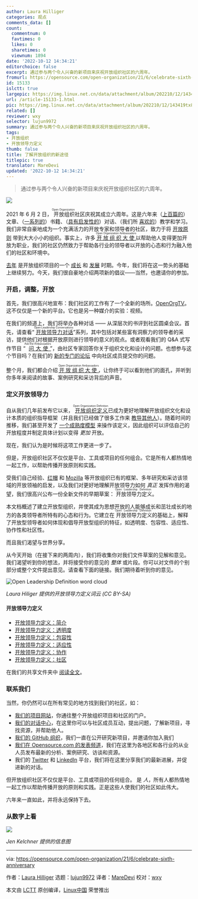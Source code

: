```yaml
---
author: Laura Hilliger
categories: 观点
comments_data: []
count:
  commentnum: 0
  favtimes: 0
  likes: 0
  sharetimes: 0
  viewnum: 1894
date: '2022-10-12 14:34:21'
editorchoice: false
excerpt: 通过参与两个令人兴奋的新项目来庆祝开放组织社区的六周年。
fromurl: https://opensource.com/open-organization/21/6/celebrate-sixth-anniversary
id: 15133
islctt: true
largepic: https://img.linux.net.cn/data/attachment/album/202210/12/143419tx8nrr51v8x6r515.jpg
url: /article-15133-1.html
pic: https://img.linux.net.cn/data/attachment/album/202210/12/143419tx8nrr51v8x6r515.jpg.thumb.jpg
related: []
reviewer: wxy
selector: lujun9972
summary: 通过参与两个令人兴奋的新项目来庆祝开放组织社区的六周年。
tags:
- 开放组织
- 开放领导力定义
thumb: false
title: 了解开放组织的新途径
titlepic: true
translator: MareDevi
updated: '2022-10-12 14:34:21'
---
```



> 
> 通过参与两个令人兴奋的新项目来庆祝开放组织社区的六周年。
> 
> 
> 


![](/data/attachment/album/202210/12/143419tx8nrr51v8x6r515.jpg)


2021 年 6 月 2 日，<ruby> 开放组织 <rt>  Open Organization </rt></ruby>社区庆祝其成立六周年。这是六年来（[上百篇的](https://opensource.com/open-organization)）文章、（[一系列的](https://theopenorganization.org/books)）书籍、（[具有启发性的](https://www.theopenorganization.community/)）对话、（我们所 [喜欢的](https://www.youtube.com/watch?v=Snf6vICDbzw&list=PLLIYDJHuxOkaPEH76mIJe-HHplsiSAVej)）教学和学习。我们非常自豪地成为一个充满活力的开放专家和领导者的社区，致力于将 [开放原则](https://theopenorganization.org/definition) 带到大大小小的组织。事实上，许多 <ruby> <a href="https://theopenorganization.org/about">  开放组织大使 </a> <rt>  Open Organization Ambassadors </rt></ruby> 以帮助他人变得更加开放为职业，我们的社区仍然致力于帮助各行业的领导者以开放的心态和行为融入他们的社区和环境中。


[去年](https://opensource.com/open-organization/20/6/scaling-energetic-community) 是开放组织项目的一个 [成长](https://opensource.com/open-organization/20/7/evolving-project-governance) 和 [发展](https://opensource.com/open-organization/20/8/open-community-rebrands) 时期。今年，我们将在这一势头的基础上继续努力。今天，我们很自豪地介绍两项新的倡议——当然，也邀请你的参加。


### 开启，调整，开放


首先，我们很高兴地宣布：我们社区的工作有了一个全新的场所。[OpenOrgTV](http://theopenorganization.tv)。这不仅仅是一个新的平台。它也是另一种媒介的实验：视频。


在我们的频道上，我们将举办各种对话 —— 从深层次的书评到社区圆桌会议。首先，请查看“<ruby> <a href="https://www.youtube.com/watch?v=07YBs0ss9rU&amp;list=PLLIYDJHuxOkYDTLbKRjcd9THTFtpnK8lh">  开放领导力对话 </a> <rt>  Open Leadership Conversations </rt></ruby>”系列，其中包括对某些富有洞察力的领导者的采访，提供他们对根据开放原则进行领导的意义的观点。或者观看我们的 Q&A 式写作节目 “<ruby> <a href="https://www.youtube.com/watch?v=ukkZMYqRuUQ&amp;list=PLLIYDJHuxOkY1gDbOFLDxGxwwmxeOATrI">  问大使 </a> <rt>  Ask the Ambassadors </rt></ruby>”，由社区专家回答你关于组织文化和设计的问题。也想参与这个节目吗？在我们的 [新的专门的论坛](https://www.theopenorganization.community/c/ask-community/19) 中向社区成员提交你的问题。


整个月，我们都会介绍 <ruby> <a href="http://theopenorganization.org/roster/">  开放组织大使 </a> <rt>  Open Organization Ambassadors </rt></ruby>，让你终于可以看到他们的面孔，并听到你多年来阅读的故事、案例研究和采访背后的声音。


### 定义开放领导力


自从我们几年前发布它以来，<ruby> <a href="https://theopenorganization.org/definition/">  开放组织定义 </a> <rt>  Open Organization Definition </rt></ruby> 已成为更好地理解开放组织文化和设计本质的组织指导框架（并且我们已经做了很多工作来 [教导其他人](https://youtu.be/NYngFYGgxro)）。随着时间的推移，我们甚至开发了 [一个成熟度模型](https://github.com/open-organization/open-org-maturity-model) 来操作该定义，因此组织可以评估自己的开放程度并制定具体计划以变得 *更加* 开放。


现在，我们认为是时候将这项工作更进一步了。


但是，开放组织社区不仅仅是平台、工具或项目的任何组合。它是所有人都热情地一起工作，以帮助传播开放原则和实践。


受我们自己经验、[红帽](https://github.com/red-hat-people-team/red-hat-multiplier) 和 [Mozilla](https://mozilla.github.io/open-leadership-framework/framework/#the-open-leadership-framework) 等开放组织已有的框架、多年研究和采访该领域的开放领袖的启发，以及我们对更好地理解开放领导力如何 *真正* 发挥作用的渴望，我们很高兴公布一份全新文件的早期草案：<ruby> 开放领导力定义 <rt>  Open Leadership Definition </rt></ruby>。


本文档概述了建立开放型组织，并使其成为思想开放的人能够成长和茁壮成长的地方的各类领导者所特有的心态和行为。它建立在<ruby> 开放领导力定义 <rt>  Open Leadership Definition </rt></ruby>的基础上，解释了开放型领导者如何体现和倡导开放型组织的特征，如透明度、包容性、适应性、协作性和社区性。


而且我们渴望与世界分享。


从今天开始（在接下来的两周内），我们将收集你对我们文件草案的见解和意见。我们渴望听到你的想法，并将接受你的意见的 *整体* 或片段。你可以对文件的个别部分或整个文件提出意见。请查看下面的链接。我们期待着听到你的意见。


![Open Leadership Definition word cloud](/data/attachment/album/202210/12/143422z1ayxjjb1a6uydmu.png "Open Leadership Definition word cloud")


*Laura Hiliger 提供的开放领导力定义词云 (CC BY-SA)*


#### 开放领导力定义


* [开放领导力定义：简介](https://docs.google.com/document/d/1blmf94ED_p4BHGv0luU_XrU26aF7tCzV6WTmh_v-PDY/edit?usp=sharing)
* [开放领导力定义：透明度](https://docs.google.com/document/d/14ssBBL0h2vxU0WZoMnWs6eo_8oRfJhnAr5yr-fAiLGU/edit?usp=sharing)
* [开放领导力定义：包容性](https://docs.google.com/document/d/1lRutADes5E0mcwtc6GR_Qw06PuJLc9-wUK5W1Gcf_BA/edit?usp=sharing)
* [开放领导力定义：适应性](https://docs.google.com/document/d/1RcwWTpkT42bgkf6EPiECt8LyAJ1XZjNGhzk0cQuBB7c/edit?usp=sharing)
* [开放领导力定义：协作](https://docs.google.com/document/d/1hTvnpqQkOc76-0UJbV6tAvRxOE--bdt96mqGmAKGqiI/edit?usp=sharing)
* [开放领导力定义：社区](https://docs.google.com/document/d/1Zl1smi-4jDZNNWd0oNY8qRH-GDi9q5VfvgyZ7YLkvm4/edit?usp=sharing)


在我们的共享文件夹中 [阅读全文](https://drive.google.com/drive/folders/1e1N_0p5lJEwAo_s6hQ3OK0KaJIfc7fgF?usp=sharing)。


### 联系我们


当然，你仍然可以在所有常见的地方找到我们的社区，如：


* [我们的项目网站](http://theopenorganization.org/)，你通往整个开放组织项目和社区的门户。
* [我们的对话中心](https://www.theopenorganization.community/)，在这里你可以与社区成员互动，提出问题，了解新项目，寻找资源，并帮助他人。
* [我们的 GitHub 组织](https://github.com/open-organization)，我们一直在公开研究新项目，并邀请你加入我们
* [我们在 Opensource.com 的发表频道](https://opensource.com/open-organization)，我们在这里为各地区和各行业的从业人员发布最新的分析、案例研究、访谈和资源。
* 我们的 [Twitter](https://twitter.com/openorgproject) 和 [LinkedIn](https://www.linkedin.com/company/the-open-organization/) 平台，我们将在这里分享我们的最新进展，并促进新的对话。


但开放组织社区不仅仅是平台、工具或项目的任何组合。 是 *人*，所有人都热情地一起工作以帮助传播开放的原则和实践。正是这些人使我们的社区如此伟大。


六年来一直如此，并将永远保持下去。


### 从数字上看


![](/data/attachment/album/202210/12/143423aknj3b381wbznqfb.png)


*Jen Kelchner 提供的信息图*




---


via: <https://opensource.com/open-organization/21/6/celebrate-sixth-anniversary>


作者：[Laura Hilliger](https://opensource.com/users/laurahilliger) 选题：[lujun9972](https://github.com/lujun9972) 译者：[MareDevi](https://github.com/MareDevi) 校对：[wxy](https://github.com/wxy)


本文由 [LCTT](https://github.com/LCTT/TranslateProject) 原创编译，[Linux中国](https://linux.cn/) 荣誉推出